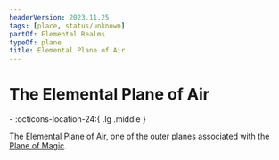 ```yaml
---
headerVersion: 2023.11.25
tags: [place, status/unknown]
partOf: Elemental Realms
typeOf: plane
title: Elemental Plane of Air
---
```

# The Elemental Plane of Air
<div class="grid cards ext-narrow-margin ext-one-column" markdown>
-    :octicons-location-24:{ .lg .middle }   
</div>


The Elemental Plane of Air, one of the outer planes associated with the [Plane of Magic](<../plane-of-magic.md>).